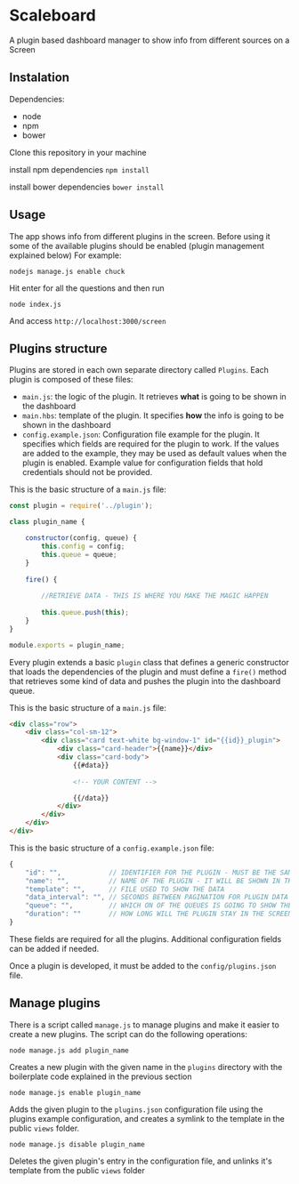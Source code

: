 # Scaleboard

A plugin based dashboard manager to show info from different sources on a Screen

## Instalation

Dependencies:
* node
* npm
* bower

Clone this repository in your machine

install npm dependencies
`npm install`

install bower dependencies
`bower install`

## Usage

The app shows info from different plugins in the screen. Before using it some of the available plugins should be enabled (plugin management explained below) For example:

`nodejs manage.js enable chuck`

Hit enter for all the questions and then run

`node index.js`

And access `http://localhost:3000/screen`

## Plugins structure

Plugins are stored in each own separate directory called `Plugins`. Each plugin is composed of these files:

* `main.js`:  the logic of the plugin. It retrieves __what__ is going to be shown in the dashboard
* `main.hbs`: template of the plugin. It specifies __how__ the info is going to be shown in the dashboard
* `config.example.json`: Configuration file example for the plugin. It specifies which fields are required for the plugin to work. If the values are added to the example, they may be used as default values when the plugin is enabled. Example value for configuration fields that hold credentials should not be provided.

This is the basic structure of a `main.js` file:

```javascript
const plugin = require('../plugin');

class plugin_name {

    constructor(config, queue) {
        this.config = config;
        this.queue = queue;
    }
    
    fire() {
    
        //RETRIEVE DATA - THIS IS WHERE YOU MAKE THE MAGIC HAPPEN
        
        this.queue.push(this);
    }
}

module.exports = plugin_name;
```

Every plugin extends a basic `plugin` class that defines a generic constructor 
that loads the dependencies of the plugin and must define a `fire()` method that
 retrieves some kind of data and pushes the plugin into the dashboard queue.

This is the basic structure of a `main.js` file:

```html
<div class="row">
    <div class="col-sm-12">
        <div class="card text-white bg-window-1" id="{{id}}_plugin">
            <div class="card-header">{{name}}</div>
            <div class="card-body">
                {{#data}}
                    
                <!-- YOUR CONTENT -->    

                {{/data}}
            </div>
        </div>
    </div>
</div>
```

This is the basic structure of a `config.example.json` file:

```javascript
{
    "id": "",            // IDENTIFIER FOR THE PLUGIN - MUST BE THE SAME AS THE FOLDER WHERE IT IS STORED
    "name": "",          // NAME OF THE PLUGIN - IT WILL BE SHOWN IN THE HEADER OF THE INFO
    "template": "",      // FILE USED TO SHOW THE DATA
    "data_interval": "", // SECONDS BETWEEN PAGINATION FOR PLUGIN DATA
    "queue": "",         // WHICH ON OF THE QUEUES IS GOING TO SHOW THE PLUGIN INFO (1,2)
    "duration": ""       // HOW LONG WILL THE PLUGIN STAY IN THE SCREEN - NOT WORKING YET
}
```
These fields are required for all the plugins. Additional configuration fields can be added if needed.

Once a plugin is developed, it must be added to the `config/plugins.json` file.

## Manage plugins

There is a script called `manage.js` to manage plugins and make it easier to create a new plugins.
The script can do the following operations:

`node manage.js add plugin_name`

Creates a new plugin with the given name in the `plugins` directory with the boilerplate code explained in the previous section

`node manage.js enable plugin_name` 

Adds the given plugin to the `plugins.json` configuration file using the plugins example configuration, and creates a symlink to the template in the public `views` folder.

`node manage.js disable plugin_name` 

Deletes the given plugin's entry in the configuration file, and unlinks it's template from the public `views` folder
